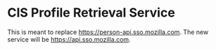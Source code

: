 # CIS Profile Retrieval Service

This is meant to replace https://person-api.sso.mozilla.com.  The new service will be https://api.sso.mozilla.com.
